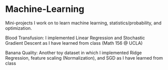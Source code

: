 # Machine-Learning
Mini-projects I work on to learn machine learning, statistics/probability, and optimization.

Blood Transfusion: I implemented Linear Regression and Stochastic Gradient Descent as I have learned from class (Math 156 @ UCLA)

Banana Quality: Another toy dataset in which I implemented Ridge Regression, feature scaling (Normalization), and SGD as I have learned from class